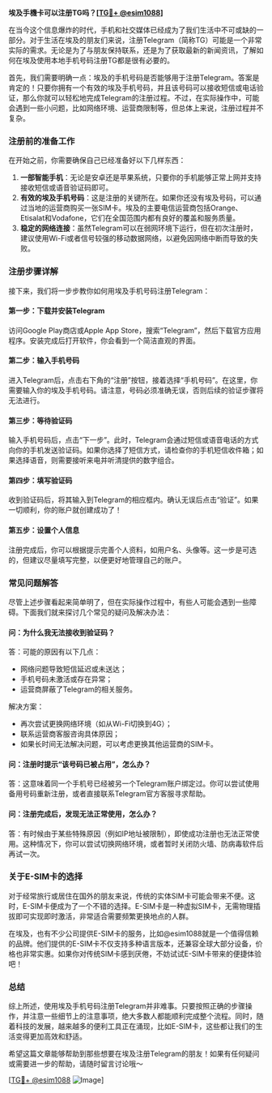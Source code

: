 **埃及手機卡可以注册TG吗？[[TG💪+ @esim1088](https://t.me/s/esim1088)]**

在当今这个信息爆炸的时代，手机和社交媒体已经成为了我们生活中不可或缺的一部分。对于生活在埃及的朋友们来说，注册Telegram（简称TG）可能是一个非常实际的需求。无论是为了与朋友保持联系，还是为了获取最新的新闻资讯，了解如何在埃及使用本地手机号码注册TG都是很有必要的。

首先，我们需要明确一点：埃及的手机号码是否能够用于注册Telegram。答案是肯定的！只要你拥有一个有效的埃及手机号码，并且该号码可以接收短信或电话验证，那么你就可以轻松地完成Telegram的注册过程。不过，在实际操作中，可能会遇到一些小问题，比如网络环境、运营商限制等，但总体上来说，注册过程并不复杂。

### **注册前的准备工作**

在开始之前，你需要确保自己已经准备好以下几样东西：

1. **一部智能手机**：无论是安卓还是苹果系统，只要你的手机能够正常上网并支持接收短信或语音验证码即可。
2. **有效的埃及手机号码**：这是注册的关键所在。如果你还没有埃及号码，可以通过当地的运营商购买一张SIM卡。埃及的主要电信运营商包括Orange、Etisalat和Vodafone，它们在全国范围内都有良好的覆盖和服务质量。
3. **稳定的网络连接**：虽然Telegram可以在弱网环境下运行，但在初次注册时，建议使用Wi-Fi或者信号较强的移动数据网络，以避免因网络中断而导致的失败。

### **注册步骤详解**

接下来，我们将一步步教你如何用埃及手机号码注册Telegram：

#### **第一步：下载并安装Telegram**
访问Google Play商店或Apple App Store，搜索“Telegram”，然后下载官方应用程序。安装完成后打开软件，你会看到一个简洁直观的界面。

#### **第二步：输入手机号码**
进入Telegram后，点击右下角的“注册”按钮，接着选择“手机号码”。在这里，你需要输入你的埃及手机号码。请注意，号码必须准确无误，否则后续的验证步骤将无法进行。

#### **第三步：等待验证码**
输入手机号码后，点击“下一步”。此时，Telegram会通过短信或语音电话的方式向你的手机发送验证码。如果你选择了短信方式，请检查你的手机短信收件箱；如果选择语音，则需要接听来电并听清提供的数字组合。

#### **第四步：填写验证码**
收到验证码后，将其输入到Telegram的相应框内。确认无误后点击“验证”。如果一切顺利，你的账户就创建成功了！

#### **第五步：设置个人信息**
注册完成后，你可以根据提示完善个人资料，如用户名、头像等。这一步是可选的，但建议尽量填写完整，以便更好地管理自己的账户。

### **常见问题解答**

尽管上述步骤看起来简单明了，但在实际操作过程中，有些人可能会遇到一些障碍。下面我们就来探讨几个常见的疑问及解决办法：

#### **问：为什么我无法接收到验证码？**
答：可能的原因有以下几点：
- 网络问题导致短信延迟或未送达；
- 手机号码未激活或存在异常；
- 运营商屏蔽了Telegram的相关服务。

解决方案：
- 再次尝试更换网络环境（如从Wi-Fi切换到4G）；
- 联系运营商客服咨询具体原因；
- 如果长时间无法解决问题，可以考虑更换其他运营商的SIM卡。

#### **问：注册时提示“该号码已被占用”，怎么办？**
答：这意味着同一个手机号已经被另一个Telegram账户绑定过。你可以尝试使用备用号码重新注册，或者直接联系Telegram官方客服寻求帮助。

#### **问：注册完成后，发现无法正常使用，怎么办？**
答：有时候由于某些特殊原因（例如IP地址被限制），即使成功注册也无法正常使用。这种情况下，你可以尝试切换网络环境，或者暂时关闭防火墙、防病毒软件后再试一次。

### **关于E-SIM卡的选择**

对于经常旅行或居住在国外的朋友来说，传统的实体SIM卡可能会带来不便。这时，E-SIM卡便成为了一个不错的选择。E-SIM卡是一种虚拟SIM卡，无需物理插拔即可实现即时激活，非常适合需要频繁更换地点的人群。

在埃及，也有不少公司提供E-SIM卡的服务，比如@esim1088就是一个值得信赖的品牌。他们提供的E-SIM卡不仅支持多种语言版本，还兼容全球大部分设备，价格也非常实惠。如果你对传统SIM卡感到厌倦，不妨试试E-SIM卡带来的便捷体验吧！

### **总结**

综上所述，使用埃及手机号码注册Telegram并非难事。只要按照正确的步骤操作，并注意一些细节上的注意事项，绝大多数人都能顺利完成整个流程。同时，随着科技的发展，越来越多的便利工具正在涌现，比如E-SIM卡，这些都让我们的生活变得更加高效和舒适。

希望这篇文章能够帮助到那些想要在埃及注册Telegram的朋友！如果有任何疑问或需要进一步的帮助，请随时留言讨论哦～ 

[[TG💪+ @esim1088](https://t.me/s/esim1088) ![Image](https://i.postimg.cc/4NQfJmqS/Snipaste-2025-05-13-00-14-12.png)]